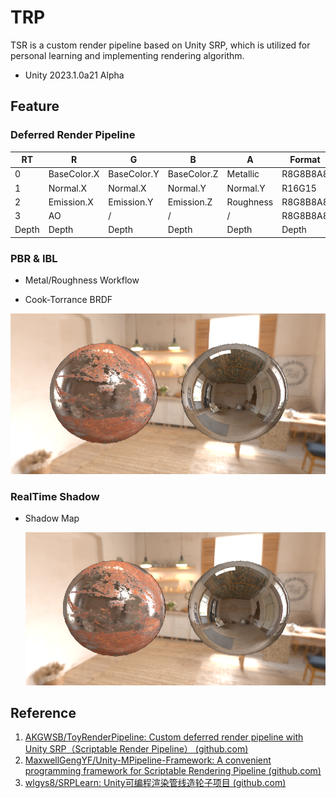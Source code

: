 # TRP

TSR is a custom render pipeline based on Unity SRP, which is utilized for personal learning and implementing rendering algorithm.

- Unity 2023.1.0a21 Alpha

## Feature

### Deferred Render Pipeline

| RT    | R           | G           | B           | A         | Format   |
| ----- | ----------- | ----------- | ----------- | --------- | -------- |
| 0     | BaseColor.X | BaseColor.Y | BaseColor.Z | Metallic  | R8G8B8A8 |
| 1     | Normal.X    | Normal.X    | Normal.Y    | Normal.Y  | R16G15   |
| 2     | Emission.X  | Emission.Y  | Emission.Z  | Roughness | R8G8B8A8 |
| 3     | AO          | /           | /           | /         | R8G8B8A8 |
| Depth | Depth       | Depth       | Depth       | Depth     | Depth    |

### PBR & IBL

- Metal/Roughness Workflow

- Cook-Torrance BRDF

![PBR-IBL](./Gallery/PBR-IBL.png)

### RealTime Shadow
- Shadow Map

  ![ShadowMap](./Gallery/PBR-IBL.png)

## Reference

1. [AKGWSB/ToyRenderPipeline: Custom deferred render pipeline with Unity SRP（Scriptable Render Pipeline） (github.com)](https://github.com/AKGWSB/ToyRenderPipeline)
2. [MaxwellGengYF/Unity-MPipeline-Framework: A convenient programming framework for Scriptable Rendering Pipeline (github.com)](https://github.com/MaxwellGengYF/Unity-MPipeline-Framework)
3. [wlgys8/SRPLearn: Unity可编程渲染管线造轮子项目 (github.com)](https://github.com/wlgys8/SRPLearn)

